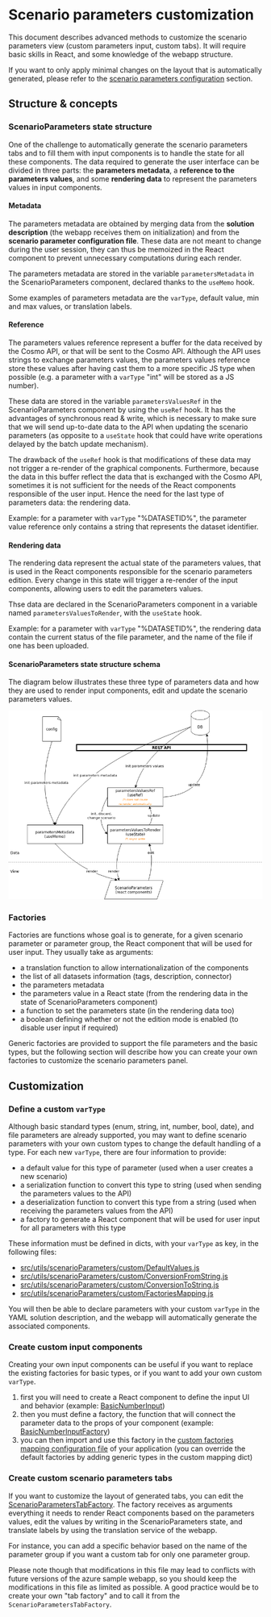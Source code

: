 # Scenario parameters customization

This document describes advanced methods to customize the scenario parameters view (custom parameters input, custom
tabs). It will require basic skills in React, and some knowledge of the webapp structure.

If you want to only apply minimal changes on the layout that is automatically generated, please refer to the
[scenario parameters configuration](./scenarioParametersConfiguration.js) section.

## Structure & concepts

### ScenarioParameters state structure

One of the challenge to automatically generate the scenario parameters tabs and to fill them with input components is
to handle the state for all these components. The data required to generate the user interface can be divided in three
parts: the **parameters metadata**, a **reference to the parameters values**, and some **rendering data** to represent
the parameters values in input components.

#### Metadata

The parameters metadata are obtained by merging data from the **solution description** (the webapp receives them on
initialization) and from the **scenario parameter configuration file**. These data are not meant to change during the
user session, they can thus be memoized in the React component to prevent unnecessary computations during each render.

The parameters metadata are stored in the variable `parametersMetadata` in the ScenarioParameters component, declared
thanks to the `useMemo` hook.

Some examples of parameters metadata are the `varType`, default value, min and max values, or translation labels.

#### Reference

The parameters values reference represent a buffer for the data received by the Cosmo API, or that will be sent to the
Cosmo API. Although the API uses strings to exchange parameters values, the parameters values reference store these
values after having cast them to a more specific JS type when possible (e.g. a parameter with a `varType` "int" will be
stored as a JS number).

These data are stored in the variable `parametersValuesRef` in the ScenarioParameters component by using the `useRef`
hook. It has the advantages of synchronous read & write, which is necessary to make sure that we will send up-to-date
data to the API when updating the scenario parameters (as opposite to a `useState` hook that could have write operations
delayed by the batch update mechanism).

The drawback of the `useRef` hook is that modifications of these data may not trigger a re-render of the graphical
components. Furthermore, because the data in this buffer reflect the data that is exchanged with the Cosmo API,
sometimes it is not sufficient for the needs of the React components responsible of the user input. Hence the need for
the last type of parameters data: the rendering data.

Example: for a parameter with `varType` "%DATASETID%", the parameter value reference only contains a string that
represents the dataset identifier.

#### Rendering data

The rendering data represent the actual state of the parameters values, that is used in the React components responsible
for the scenario parameters edition. Every change in this state will trigger a re-render of the input components,
allowing users to edit the parameters values.

Thse data are declared in the ScenarioParameters component in a variable named `parametersValuesToRender`, with the
`useState` hook.

Example: for a parameter with `varType` "%DATASETID%", the rendering data contain the current status of the file
parameter, and the name of the file if one has been uploaded.

#### ScenarioParameters state structure schema

The diagram below illustrates these three type of parameters data and how they are used to render input components,
edit and update the scenario parameters values.

![ScenarioParameters state structure](./assets/scenario_parameters_state.png)

### Factories

Factories are functions whose goal is to generate, for a given scenario parameter or parameter group, the React
component that will be used for user input. They usually take as arguments:

- a translation function to allow internationalization of the components
- the list of all datasets information (tags, description, connector)
- the parameters metadata
- the parameters value in a React state (from the rendering data in the state of ScenarioParameters component)
- a function to set the parameters state (in the rendering data too)
- a boolean defining whether or not the edition mode is enabled (to disable user input if required)

Generic factories are provided to support the file parameters and the basic types, but the following section will
describe how you can create your own factories to customize the scenario parameters panel.

## Customization

### Define a custom `varType`

Although basic standard types (enum, string, int, number, bool, date), and file parameters are already supported, you
may want to define scenario parameters with your own custom types to change the default handling of a type. For each new
`varType`, there are four information to provide:

- a default value for this type of parameter (used when a user creates a new scenario)
- a serialization function to convert this type to string (used when sending the parameters values to the API)
- a deserialization function to convert this type from a string (used when receiving the parameters values from the API)
- a factory to generate a React component that will be used for user input for all parameters with this type

These information must be defined in dicts, with your `varType` as key, in the following files:

- [src/utils/scenarioParameters/custom/DefaultValues.js](../src/utils/scenarioParameters/custom/DefaultValues.js)
- [src/utils/scenarioParameters/custom/ConversionFromString.js](../src/utils/scenarioParameters/custom/ConversionFromString.js)
- [src/utils/scenarioParameters/custom/ConversionToString.js](../src/utils/scenarioParameters/custom/ConversionToString.js)
- [src/utils/scenarioParameters/custom/FactoriesMapping.js](../src/utils/scenarioParameters/custom/FactoriesMapping.js)

You will then be able to declare parameters with your custom `varType` in the YAML solution description, and the webapp
will automatically generate the associated components.

### Create custom input components

Creating your own input components can be useful if you want to replace the existing factories for basic types, or if
you want to add your own custom `varType`.

1. first you will need to create a React component to define the input UI and behavior (example:
   [BasicNumberInput](https://github.com/Cosmo-Tech/webapp-component-ui/blob/main/src/inputs/BasicInputs/BasicNumberInput/BasicNumberInput.js))
1. then you must define a factory, the function that will connect the parameter data to the props of your component (example: [BasicNumberInputFactory](../src/utils/scenarioParameters/factories/inputComponentsFactories/BasicNumberInputFactory.js))
1. you can then import and use this factory in the [custom factories mapping configuration file](../src/utils/scenarioParameters/custom/FactoriesMapping.js) of your application (you can override the default factories by adding
   generic types in the custom mapping dict)

### Create custom scenario parameters tabs

If you want to customize the layout of generated tabs, you can edit the
[ScenarioParametersTabFactory](../src/utils/scenarioParameters/factories/ScenarioParametersTabFactory.js). The factory
receives as arguments everything it needs to render React components based on the parameters values, edit the values by
writing in the ScenarioParameters state, and translate labels by using the translation service of the webapp.

For instance, you can add a specific behavior based on the name of the parameter group if you want a custom tab for only
one parameter group.

Please note though that modifications in this file may lead to conflicts with future versions of the azure sample
webapp, so you should keep the modifications in this file as limited as possible. A good practice would be to create
your own "tab factory" and to call it from the `ScenarioParametersTabFactory`.

